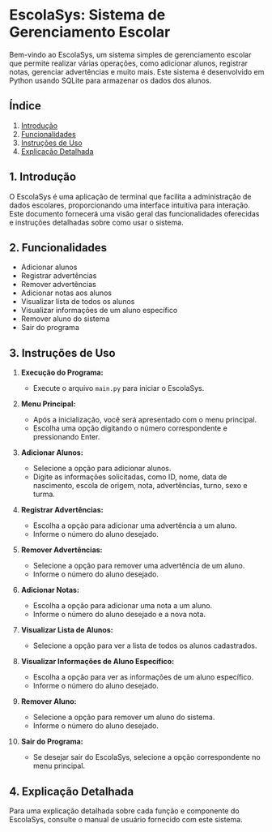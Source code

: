 # EscolaSys: Sistema de Gerenciamento Escolar

Bem-vindo ao EscolaSys, um sistema simples de gerenciamento escolar que permite realizar várias operações, como adicionar alunos, registrar notas, gerenciar advertências e muito mais. Este sistema é desenvolvido em Python usando SQLite para armazenar os dados dos alunos.

## Índice

1. [Introdução](#introdução)
2. [Funcionalidades](#funcionalidades)
3. [Instruções de Uso](#instruções-de-uso)
4. [Explicação Detalhada](#explicação-detalhada)

## 1. Introdução <a name="introdução"></a>

O EscolaSys é uma aplicação de terminal que facilita a administração de dados escolares, proporcionando uma interface intuitiva para interação. Este documento fornecerá uma visão geral das funcionalidades oferecidas e instruções detalhadas sobre como usar o sistema.

## 2. Funcionalidades <a name="funcionalidades"></a>

- Adicionar alunos
- Registrar advertências
- Remover advertências
- Adicionar notas aos alunos
- Visualizar lista de todos os alunos
- Visualizar informações de um aluno específico
- Remover aluno do sistema
- Sair do programa

## 3. Instruções de Uso <a name="instruções-de-uso"></a>

1. **Execução do Programa:**
   - Execute o arquivo `main.py` para iniciar o EscolaSys.

2. **Menu Principal:**
   - Após a inicialização, você será apresentado com o menu principal.
   - Escolha uma opção digitando o número correspondente e pressionando Enter.

3. **Adicionar Alunos:**
   - Selecione a opção para adicionar alunos.
   - Digite as informações solicitadas, como ID, nome, data de nascimento, escola de origem, nota, advertências, turno, sexo e turma.

4. **Registrar Advertências:**
   - Escolha a opção para adicionar uma advertência a um aluno.
   - Informe o número do aluno desejado.

5. **Remover Advertências:**
   - Selecione a opção para remover uma advertência de um aluno.
   - Informe o número do aluno desejado.

6. **Adicionar Notas:**
   - Escolha a opção para adicionar uma nota a um aluno.
   - Informe o número do aluno desejado e a nova nota.

7. **Visualizar Lista de Alunos:**
   - Selecione a opção para ver a lista de todos os alunos cadastrados.

8. **Visualizar Informações de Aluno Específico:**
   - Escolha a opção para ver as informações de um aluno específico.
   - Informe o número do aluno desejado.

9. **Remover Aluno:**
   - Selecione a opção para remover um aluno do sistema.
   - Informe o número do aluno desejado.

10. **Sair do Programa:**
    - Se desejar sair do EscolaSys, selecione a opção correspondente no menu principal.

## 4. Explicação Detalhada <a name="explicação-detalhada"></a>

Para uma explicação detalhada sobre cada função e componente do EscolaSys, consulte o manual de usuário fornecido com este sistema.
